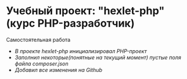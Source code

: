 # Учебный проект: "hexlet-php"(курс PHP-разработчик)

Самостоятельная работа

- *В проекте hexlet-php инициализировал PHP-проект*
- *Заполнил некоторые(понятные на текущий момент) пустые поля файла composer.json*
- *Добавил все изменения на Github*
